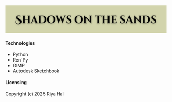 <img src="cover.png">

#### Technologies
<ul>
  <li>Python</li>
  <li>Ren'Py</li>
  <li>GIMP</li>
  <li>Autodesk Sketchbook</li>
</ul>

#### Licensing
Copyright (c) 2025 Riya Hal

